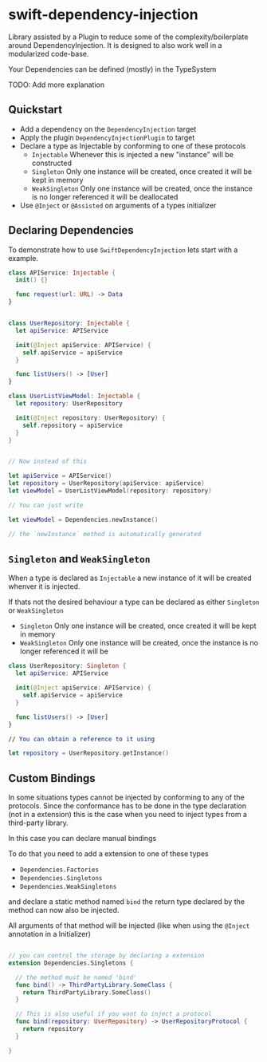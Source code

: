 # swift-dependency-injection

Library assisted by a Plugin to reduce some of the complexity/boilerplate around DependencyInjection.
It is designed to also work well in a modularized code-base.

Your Dependencies can be defined (mostly) in the TypeSystem

TODO: Add more explanation


## Quickstart
* Add a dependency on the `DependencyInjection` target
* Apply the plugin `DependencyInjectionPlugin` to target
* Declare a type as Injectable by conforming to one of these protocols
  * `Injectable` Whenever this is injected a new "instance" will be constructed
  * `Singleton` Only one instance will be created, once created it will be kept in memory
  * `WeakSingleton` Only one instance will be created, once the instance is no longer referenced it will be deallocated
* Use `@Inject` or `@Assisted` on arguments of a types initializer


## Declaring Dependencies

To demonstrate how to use `SwiftDependencyInjection` lets start with a example.

```swift
class APIService: Injectable {
  init() {}

  func request(url: URL) -> Data
}


class UserRepository: Injectable {
  let apiService: APIService

  init(@Inject apiService: APIService) {
    self.apiService = apiService
  }

  func listUsers() -> [User]
}

class UserListViewModel: Injectable {
  let repository: UserRepository

  init(@Inject repository: UserRepository) {
    self.repository = apiService
  }
}


// Now instead of this

let apiService = APIService()
let repository = UserRepository(apiService: apiService)
let viewModel = UserListViewModel(repository: repository)

// You can just write

let viewModel = Dependencies.newInstance()

// the `newInstance` method is automatically generated
```

## `Singleton` and `WeakSingleton`
When a type is declared as `Injectable` a new instance of it will be created whenver it is injected.

If thats not the desired behaviour a type can be declared as either `Singleton` or `WeakSingleton`

* `Singleton` Only one instance will be created, once created it will be kept in memory
* `WeakSingleton` Only one instance will be created, once the instance is no longer referenced it will be 

```swift
class UserRepository: Singleton {
  let apiService: APIService

  init(@Inject apiService: APIService) {
    self.apiService = apiService
  }

  func listUsers() -> [User]
}

// You can obtain a reference to it using

let repository = UserRepository.getInstance()
```

## Custom Bindings
In some situations types cannot be injected by conforming to any of the protocols.
Since the conformance has to be done in the type declaration (not in a extension) this is the case when you need to inject types from a third-party library.

In this case you can declare manual bindings

To do that you need to add a extension to one of these types
* `Dependencies.Factories`
* `Dependencies.Singletons`
* `Dependencies.WeakSingletons`

and declare a static method named `bind`
the return type declared by the method can now also be injected.

All arguments of that method will be injected (like when using the `@Inject` annotation in a Initializer)

```swift

// you can control the storage by declaring a extension
extension Dependencies.Singletons {

  // the method must be named 'bind'
  func bind() -> ThirdPartyLibrary.SomeClass {
    return ThirdPartyLibrary.SomeClass()
  }

  // This is also useful if you want to inject a protocol
  func bind(repository: UserRepository) -> UserRepositoryProtocol {
    return repository
  }

}
```



